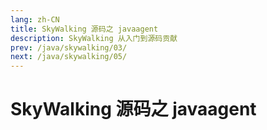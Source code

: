 ```yaml
---
lang: zh-CN
title: SkyWalking 源码之 javaagent
description: SkyWalking 从入门到源码贡献
prev: /java/skywalking/03/
next: /java/skywalking/05/
---
```


# SkyWalking 源码之 javaagent